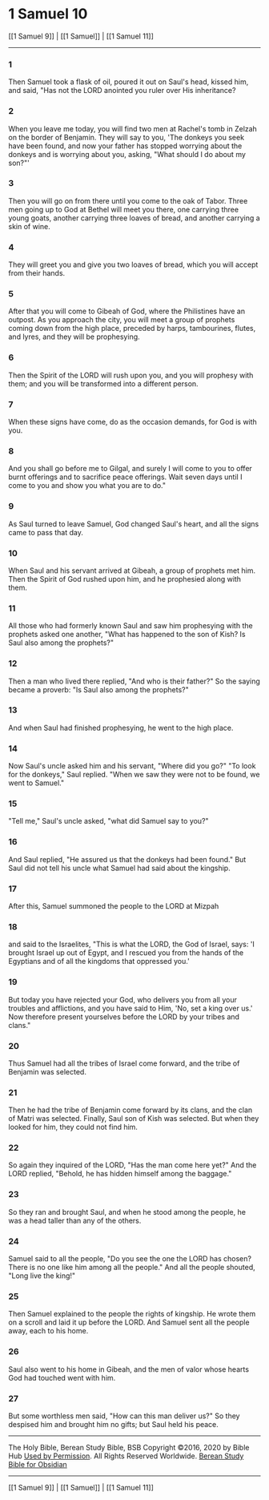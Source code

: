# 1 Samuel 10

[[1 Samuel 9]] | [[1 Samuel]] | [[1 Samuel 11]]

---

### 1
Then Samuel took a flask of oil, poured it out on Saul's head, kissed him, and said, "Has not the LORD anointed you ruler over His inheritance?

### 2
When you leave me today, you will find two men at Rachel's tomb in Zelzah on the border of Benjamin. They will say to you, 'The donkeys you seek have been found, and now your father has stopped worrying about the donkeys and is worrying about you, asking, "What should I do about my son?"'

### 3
Then you will go on from there until you come to the oak of Tabor. Three men going up to God at Bethel will meet you there, one carrying three young goats, another carrying three loaves of bread, and another carrying a skin of wine.

### 4
They will greet you and give you two loaves of bread, which you will accept from their hands.

### 5
After that you will come to Gibeah of God, where the Philistines have an outpost. As you approach the city, you will meet a group of prophets coming down from the high place, preceded by harps, tambourines, flutes, and lyres, and they will be prophesying.

### 6
Then the Spirit of the LORD will rush upon you, and you will prophesy with them; and you will be transformed into a different person.

### 7
When these signs have come, do as the occasion demands, for God is with you.

### 8
And you shall go before me to Gilgal, and surely I will come to you to offer burnt offerings and to sacrifice peace offerings. Wait seven days until I come to you and show you what you are to do."

### 9
As Saul turned to leave Samuel, God changed Saul's heart, and all the signs came to pass that day.

### 10
When Saul and his servant arrived at Gibeah, a group of prophets met him. Then the Spirit of God rushed upon him, and he prophesied along with them.

### 11
All those who had formerly known Saul and saw him prophesying with the prophets asked one another, "What has happened to the son of Kish? Is Saul also among the prophets?"

### 12
Then a man who lived there replied, "And who is their father?" So the saying became a proverb: "Is Saul also among the prophets?"

### 13
And when Saul had finished prophesying, he went to the high place.

### 14
Now Saul's uncle asked him and his servant, "Where did you go?" "To look for the donkeys," Saul replied. "When we saw they were not to be found, we went to Samuel."

### 15
"Tell me," Saul's uncle asked, "what did Samuel say to you?"

### 16
And Saul replied, "He assured us that the donkeys had been found." But Saul did not tell his uncle what Samuel had said about the kingship.

### 17
After this, Samuel summoned the people to the LORD at Mizpah

### 18
and said to the Israelites, "This is what the LORD, the God of Israel, says: 'I brought Israel up out of Egypt, and I rescued you from the hands of the Egyptians and of all the kingdoms that oppressed you.'

### 19
But today you have rejected your God, who delivers you from all your troubles and afflictions, and you have said to Him, 'No, set a king over us.' Now therefore present yourselves before the LORD by your tribes and clans."

### 20
Thus Samuel had all the tribes of Israel come forward, and the tribe of Benjamin was selected.

### 21
Then he had the tribe of Benjamin come forward by its clans, and the clan of Matri was selected. Finally, Saul son of Kish was selected. But when they looked for him, they could not find him.

### 22
So again they inquired of the LORD, "Has the man come here yet?" And the LORD replied, "Behold, he has hidden himself among the baggage."

### 23
So they ran and brought Saul, and when he stood among the people, he was a head taller than any of the others.

### 24
Samuel said to all the people, "Do you see the one the LORD has chosen? There is no one like him among all the people." And all the people shouted, "Long live the king!"

### 25
Then Samuel explained to the people the rights of kingship. He wrote them on a scroll and laid it up before the LORD. And Samuel sent all the people away, each to his home.

### 26
Saul also went to his home in Gibeah, and the men of valor whose hearts God had touched went with him.

### 27
But some worthless men said, "How can this man deliver us?" So they despised him and brought him no gifts; but Saul held his peace.

---

The Holy Bible, Berean Study Bible, BSB
Copyright ©2016, 2020 by Bible Hub
[Used by Permission](https://berean.bible/terms.htm). All Rights Reserved Worldwide.
[Berean Study Bible for Obsidian](https://github.com/gapmiss/berean-study-bible-for-obsidian)

---

[[1 Samuel 9]] | [[1 Samuel]] | [[1 Samuel 11]]

